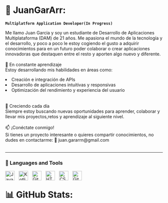 # 💫 JuanGarArr:
**`Multiplatform Application Developer(In Progress)`**

Me llamo Juan Garcia y soy un estudiante de Desarrollo de Aplicaciones Multiplataforma (DAM) de 21 años. Me apasiona el mundo de la tecnología y el desarrollo, y poco a poco le estoy cogiendo el gusto a adquirir conocimientos para en un futuro poder colaborar o crear aplicaciones innovadoras que destaquen entre el resto y aporten algo nuevo y diferente.
<br></br>
🌱 En constante aprendizaje<br>
Estoy desarrollando mis habilidades en áreas como:
<li>Creación e integración de APIs</li>
<li>Desarrollo de aplicaciones intuitivas y responsivas</li>
<li>Optimización del rendimiento y experiencia del usuario</li>
<br></br>
🚀 Creciendo cada día<br>
Siempre estoy buscando nuevas oportunidades para aprender, colaborar y llevar mis proyectos,retos y aprendizaje al siguiente nivel.
<br></br>
📫 ¡Conéctate conmigo!<br>
Si tienes un proyecto interesante o quieres compartir conocimientos, no dudes en contactarme:
📧 juan.gararrn@gmail.com
<br></br>
<hr>

### 🧰 Languages and Tools

<img align="left" alt="Java" width="30px" style="padding-right:10px;" src="https://cdn.jsdelivr.net/gh/devicons/devicon/icons/java/java-original.svg"/>
<img align="left" alt="Kotlin" width="30px" style="padding-right:10px;" src="https://cdn.jsdelivr.net/gh/devicons/devicon/icons/kotlin/kotlin-original.svg"/>
<img align="left" alt="Git" width="30px" style="padding-right:10px;" src="https://cdn.jsdelivr.net/gh/devicons/devicon/icons/git/git-original.svg" />
<img align="left" alt="HTML" width="30px" style="padding-right:10px;" src="https://cdn.jsdelivr.net/gh/devicons/devicon/icons/html5/html5-plain.svg" />
<img align="left" alt="CSS" width="30px" style="padding-right:10px;" src="https://cdn.jsdelivr.net/gh/devicons/devicon/icons/css3/css3-plain.svg" />
<img align="left" alt="GitHub" width="30px" style="padding-right:10px;" src="https://cdn.jsdelivr.net/gh/devicons/devicon/icons/github/github-original.svg" />

<br />

# 📊 GitHub Stats:
#
